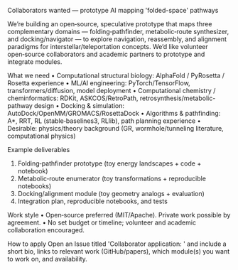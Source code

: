Collaborators wanted — prototype AI mapping 'folded-space' pathways

We’re building an open‑source, speculative prototype that maps three complementary domains — folding‑pathfinder, metabolic‑route synthesizer, and docking/navigator — to explore navigation, reassembly, and alignment paradigms for interstellar/teleportation concepts. We’d like volunteer open‑source collaborators and academic partners to prototype and integrate modules.

What we need
• Computational structural biology: AlphaFold / PyRosetta / Rosetta experience
• ML/AI engineering: PyTorch/TensorFlow, transformers/diffusion, model deployment
• Computational chemistry / cheminformatics: RDKit, ASKCOS/RetroPath, retrosynthesis/metabolic-pathway design
• Docking & simulation: AutoDock/OpenMM/GROMACS/RosettaDock
• Algorithms & pathfinding: A*, RRT, RL (stable‑baselines3, RLlib), path planning experience
• Desirable: physics/theory background (GR, wormhole/tunneling literature, computational physics)

Example deliverables
1. Folding‑pathfinder prototype (toy energy landscapes + code + notebook)
2. Metabolic‑route enumerator (toy transformations + reproducible notebooks)
3. Docking/alignment module (toy geometry analogs + evaluation)
4. Integration plan, reproducible notebooks, and tests

Work style
• Open‑source preferred (MIT/Apache). Private work possible by agreement.
• No set budget or timeline; volunteer and academic collaboration encouraged.

How to apply
Open an Issue titled 'Collaborator application: <your name>' and include a short bio, links to relevant work (GitHub/papers), which module(s) you want to work on, and availability.